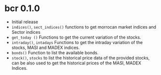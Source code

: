 # bcr 0.1.0

* Initial release
* `indices()`, `sect_indices()` functions to get morrocan market indices and Sector indices
* `get_today ()` Functions to get the current variation of the stocks.
* `intraday()`, `intadays` Functions to get the intraday variation of the stocks, MASI and MADEX indices.
* `bonds()` Function to list the available bonds.
* `stock()`, `stocks` to list the historical price data of the provided stocks, can be also used to get the historical prices of the MASI, MADEX Indices. 
